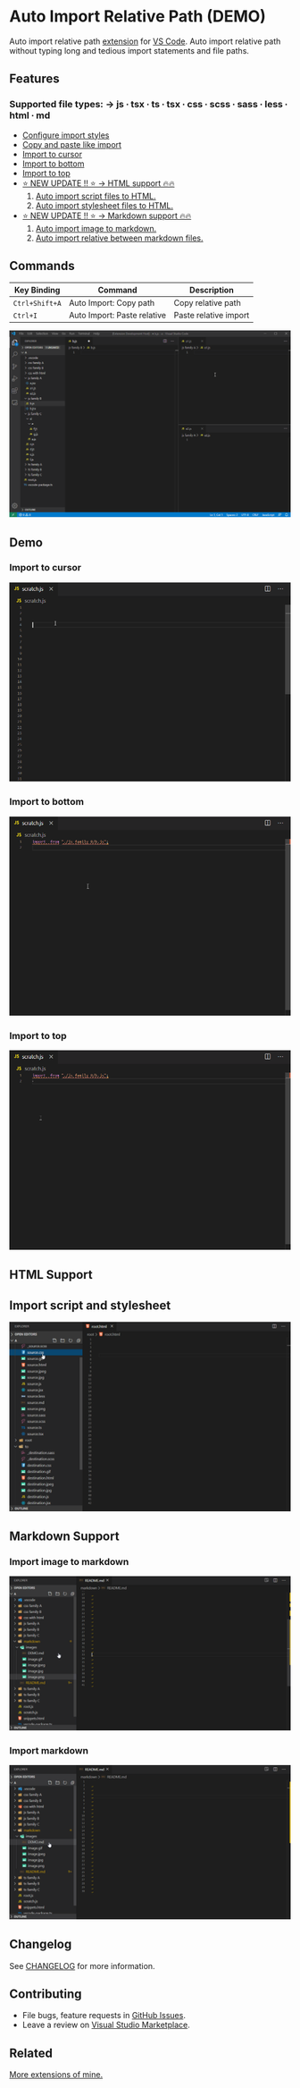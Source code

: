 
# Auto Import Relative Path (DEMO)

Auto import relative path [extension] for [VS Code]. Auto import relative path without typing long and tedious import statements and file paths.

[VS Code]: https://code.visualstudio.com/
[extension]: https://marketplace.visualstudio.com/VSCode

## Features

### Supported file types: → js ∙ tsx ∙ ts ∙ tsx ∙ css ∙ scss ∙ sass ∙ less ∙ html ∙ md

* [Configure import styles][configure]
* [Copy and paste like import][copy paste]
* [Import to cursor](#Import-to-cursor)
* [Import to bottom](#Import-to-bottom)
* [Import to top](#Import-to-top)
* [⭐️ NEW UPDATE !! ⭐️ → HTML support 🔥🔥](#HTML-Support)
  1. [Auto import script files to HTML.](#Import-script-and-stylesheet)
  1. [Auto import stylesheet files to HTML.](#Import-script-and-stylesheet)
* [⭐️ NEW UPDATE !! ⭐️ → Markdown support 🔥🔥](#Markdown-Support)
  1. [Auto import image to markdown.](#Import-image-to-markdown)
  1. [Auto import relative between markdown files.](#Import-markdown)

[configure]: https://github.com/ElecTreeFrying/auto-import-relative-path/blob/master/README.md#Import-statements
[copy paste]: https://github.com/ElecTreeFrying/auto-import-relative-path/blob/master/README.md#heres-my-solution-

## Commands

| Key Binding    | Command                     | Description           |
| -------------- | --------------------------- | --------------------- |
| `Ctrl+Shift+A` | Auto Import: Copy path      | Copy relative path    |
| `Ctrl+I`       | Auto Import: Paste relative | Paste relative import |

![auto-import-demo](images/playback.gif "Auto import demo")

## Demo

### Import to cursor

![extension-settings-preview](images/cursor.gif "Extension settings")

### Import to bottom

![extension-settings-preview](images/bottom.gif "Extension settings")

### Import to top

![extension-settings-preview](images/top.gif "Extension settings")

## HTML Support

## Import script and stylesheet

![import-script-stylesheet-demo](images/html.gif "Import script and stylesheet")

## Markdown Support

### Import image to markdown

![markdown-image-import](images/markdown-image.gif "Markdown image import demo")

### Import markdown

![markdown-import](images/markdown.gif "Markdown import demo")

## Changelog

See [CHANGELOG] for more information.

[CHANGELOG]: https://github.com/ElecTreeFrying/auto-import-relative-path/blob/master/CHANGELOG.md

## Contributing

* File bugs, feature requests in [GitHub Issues].
* Leave a review on [Visual Studio Marketplace].

[Github Issues]: https://github.com/ElecTreeFrying/auto-import-relative-path/issues
[Visual Studio Marketplace]: https://marketplace.visualstudio.com/items?itemName=ElecTreeFrying.auto-import&ssr=false#review-details

## Related

[More extensions of mine.]

[More extensions of mine.]: https://marketplace.visualstudio.com/publishers/ElecTreeFrying
